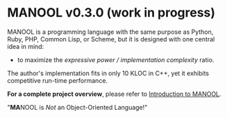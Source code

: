 MANOOL v0.3.0 (work in progress)
================================

MANOOL is a programming language with the same purpose as Python, Ruby, PHP, Common Lisp, or Scheme, but it is designed with one central idea in mind:
  * to maximize the *expressive power / implementation complexity* ratio.

The author's implementation fits in only 10 KLOC in C++, yet it exhibits competitive run-time performance.

**For a complete project overview**, please refer to [Introduction to MANOOL](https://manool.org/specification/introduction-to-manool).

"**MA**NOOL is *Not* an Object-Oriented Language!"

